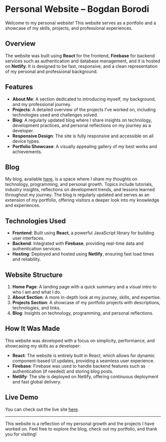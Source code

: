 # Personal Website – Bogdan Borodi

Welcome to my personal website! This website serves as a portfolio and a showcase of my skills, projects, and professional experiences.

## Overview

The website was built using **React** for the frontend, **Firebase** for backend services such as authentication and database management, and it is hosted on **Netlify**. It is designed to be fast, responsive, and a clean representation of my personal and professional background.

## Features

- **About Me**: A section dedicated to introducing myself, my background, and my professional journey.
- **Projects**: A detailed overview of the projects I’ve worked on, including technologies used and challenges solved.
- **Blog**: A regularly updated blog where I share insights on technology, development practices, and personal reflections on my journey as a developer.
- **Responsive Design**: The site is fully responsive and accessible on all device types.
- **Portfolio Showcase**: A visually appealing gallery of my best works and achievements.

## Blog

My blog, available [here](https://borodibogdan.com/blog), is a space where I share my thoughts on technology, programming, and personal growth. Topics include tutorials, industry insights, reflections on development trends, and lessons learned throughout my journey. The blog is regularly updated and serves as an extension of my portfolio, offering visitors a deeper look into my knowledge and experiences.

## Technologies Used

- **Frontend**: Built using **React**, a powerful JavaScript library for building user interfaces.
- **Backend**: Integrated with **Firebase**, providing real-time data and authentication services.
- **Hosting**: Deployed and hosted using **Netlify**, ensuring fast load times and reliability.

## Website Structure

1. **Home Page**: A landing page with a quick summary and a visual intro to who I am and what I do.
2. **About Section**: A more in-depth look at my journey, skills, and expertise.
3. **Projects Section**: A showcase of my portfolio projects with descriptions, technologies, and links.
4. **Blog**: Insights on technology, programming, and personal reflections.

## How It Was Made

This website was developed with a focus on simplicity, performance, and showcasing my skills as a developer:

- **React**: The website is entirely built in React, which allows for dynamic component-based UI updates, providing a seamless user experience.
- **Firebase**: Firebase was used to handle backend features such as authentication (if needed) and storing blog posts.
- **Netlify**: The site is deployed on Netlify, offering continuous deployment and fast global delivery.

## Live Demo

You can check out the live site [here](https://borodibogdan.com/).

---

This website is a reflection of my personal growth and the projects I have worked on. Feel free to explore the blog, check out my portfolio, and thank you for visiting!
